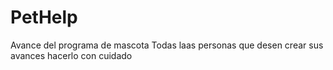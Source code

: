 # PetHelp
Avance del programa de mascota
Todas laas personas que desen crear sus avances hacerlo con cuidado
